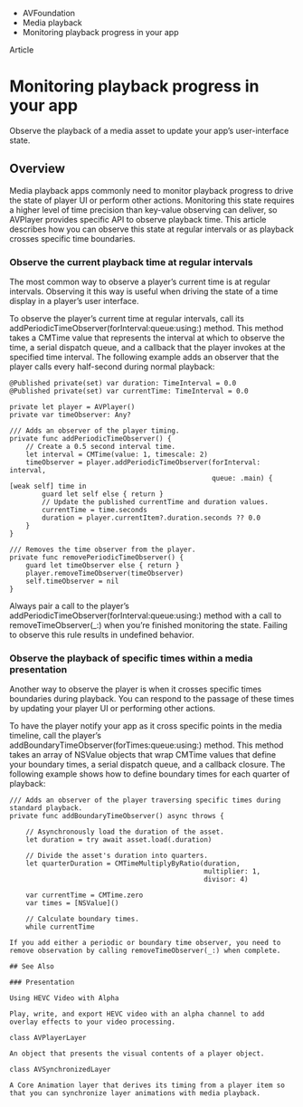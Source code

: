

- AVFoundation
- Media playback
-  Monitoring playback progress in your app 

Article

# Monitoring playback progress in your app

Observe the playback of a media asset to update your app’s user-interface state.

## Overview

Media playback apps commonly need to monitor playback progress to drive the state of player UI or perform other actions. Monitoring this state requires a higher level of time precision than key-value observing can deliver, so AVPlayer provides specific API to observe playback time. This article describes how you can observe this state at regular intervals or as playback crosses specific time boundaries.

### Observe the current playback time at regular intervals

The most common way to observe a player’s current time is at regular intervals. Observing it this way is useful when driving the state of a time display in a player’s user interface.

To observe the player’s current time at regular intervals, call its addPeriodicTimeObserver(forInterval:queue:using:) method. This method takes a CMTime value that represents the interval at which to observe the time, a serial dispatch queue, and a callback that the player invokes at the specified time interval. The following example adds an observer that the player calls every half-second during normal playback:

```
@Published private(set) var duration: TimeInterval = 0.0
@Published private(set) var currentTime: TimeInterval = 0.0

private let player = AVPlayer()
private var timeObserver: Any?

/// Adds an observer of the player timing.
private func addPeriodicTimeObserver() {
    // Create a 0.5 second interval time.
    let interval = CMTime(value: 1, timescale: 2)
    timeObserver = player.addPeriodicTimeObserver(forInterval: interval,
                                                  queue: .main) { [weak self] time in
        guard let self else { return }
        // Update the published currentTime and duration values.
        currentTime = time.seconds
        duration = player.currentItem?.duration.seconds ?? 0.0
    }
}

/// Removes the time observer from the player.
private func removePeriodicTimeObserver() {
    guard let timeObserver else { return }
    player.removeTimeObserver(timeObserver)
    self.timeObserver = nil
}
```

Always pair a call to the player’s addPeriodicTimeObserver(forInterval:queue:using:) method with a call to removeTimeObserver(_:) when you’re finished monitoring the state. Failing to observe this rule results in undefined behavior.

### Observe the playback of specific times within a media presentation

Another way to observe the player is when it crosses specific times boundaries during playback. You can respond to the passage of these times by updating your player UI or performing other actions.

To have the player notify your app as it cross specific points in the media timeline, call the player’s addBoundaryTimeObserver(forTimes:queue:using:) method. This method takes an array of NSValue objects that wrap CMTime values that define your boundary times, a serial dispatch queue, and a callback closure. The following example shows how to define boundary times for each quarter of playback:

```
/// Adds an observer of the player traversing specific times during standard playback.
private func addBoundaryTimeObserver() async throws {

    // Asynchronously load the duration of the asset.
    let duration = try await asset.load(.duration)

    // Divide the asset's duration into quarters.
    let quarterDuration = CMTimeMultiplyByRatio(duration,
                                                multiplier: 1,
                                                divisor: 4)

    var currentTime = CMTime.zero
    var times = [NSValue]()

    // Calculate boundary times.
    while currentTime 

If you add either a periodic or boundary time observer, you need to remove observation by calling removeTimeObserver(_:) when complete.

## See Also

### Presentation

Using HEVC Video with Alpha

Play, write, and export HEVC video with an alpha channel to add overlay effects to your video processing.

class AVPlayerLayer

An object that presents the visual contents of a player object.

class AVSynchronizedLayer

A Core Animation layer that derives its timing from a player item so that you can synchronize layer animations with media playback.

